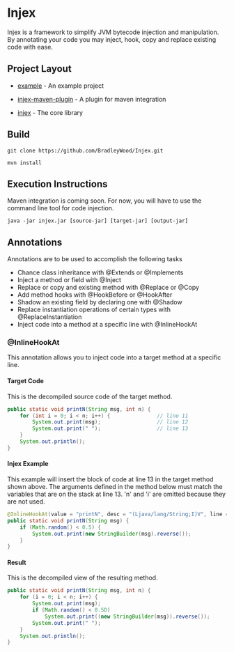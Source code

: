 # Injex

Injex is a framework to simplify JVM bytecode injection and manipulation. By annotating
your code you may inject, hook, copy and replace existing code with ease.


## Project Layout

- [example](/example) - An example project

- [injex-maven-plugin](/injex-maven-plugin) - A plugin for maven integration

- [injex](/injex/src/main/java/com/github/bradleywood/injex) - The core library

## Build

```
git clone https://github.com/BradleyWood/Injex.git
```

```
mvn install
```

## Execution Instructions

Maven integration is coming soon. For now, you will have to use the command line
tool for code injection.

```
java -jar injex.jar [source-jar] [target-jar] [output-jar]
```

## Annotations

Annotations are to be used to accomplish the following tasks

 - Chance class inheritance with @Extends or @Implements
 - Inject a method or field with @Inject
 - Replace or copy and existing method with @Replace or @Copy
 - Add method hooks with @HookBefore or @HookAfter
 - Shadow an existing field by declaring one with @Shadow
 - Replace instantiation operations of certain types with @ReplaceInstantiation
 - Inject code into a method at a specific line with @InlineHookAt

### @InlineHookAt

This annotation allows you to inject code into a target method
at a specific line.

#### Target Code

This is the decompiled source code of the target method.

```java
public static void printN(String msg, int n) {
    for (int i = 0; i < n; i++) {               // line 11
        System.out.print(msg);                  // line 12
        System.out.print(" ");                  // line 13
    }
    System.out.println();
}
```

#### Injex Example

This example will insert the block of code at line 13 in the target
method shown above. The arguments defined in the method below must
match the variables that are on the stack at line 13. 'n' and 'i'
are omitted because they are not used.

```java
@InlineHookAt(value = "printN", desc = "(Ljava/lang/String;I)V", line = 13)
public static void printN(String msg) {
    if (Math.random() < 0.5) {
        System.out.print(new StringBuilder(msg).reverse());
    }
}
```

#### Result

This is the decompiled view of the resulting method.

```java
public static void printN(String msg, int n) {
    for (i = 0; i < n; i++) {
        System.out.print(msg);
        if (Math.random() < 0.5D)
            System.out.print((new StringBuilder(msg)).reverse()); 
        System.out.print(" ");
    }
    System.out.println();
}
```

